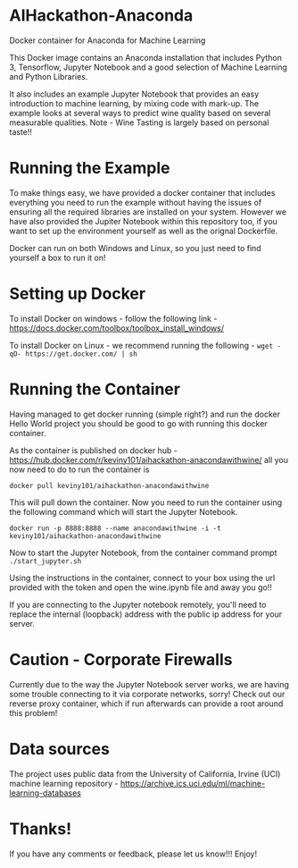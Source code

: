 # AIHackathon-Anaconda
Docker container for Anaconda for Machine Learning

This Docker image contains an Anaconda installation that includes Python 3, Tensorflow, Jupyter Notebook and a good selection of Machine Learning and Python Libraries.

It also includes an example Jupyter Notebook that provides an easy introduction to machine learning, by mixing code with mark-up. The example looks at several ways to predict wine quality based on several measurable qualities. Note - Wine Tasting is largely based on personal taste!! 

# Running the Example

To make things easy, we have provided a docker container that includes everything you need to run the example without having the issues of ensuring all the required libraries are installed on your system. However we have also provided the Jupiter Notebook within this repository too, if you want to set up the environment yourself as well as the orignal Dockerfile. 

Docker can run on both Windows and Linux, so you just need to find yourself a box to run it on!

# Setting up Docker

To install Docker on windows - follow the following link - https://docs.docker.com/toolbox/toolbox_install_windows/

To install Docker on Linux - we recommend running the following - `wget -qO- https://get.docker.com/ | sh`

# Running the Container

Having managed to get docker running (simple right?) and run the docker Hello World project you should be good to go with running this docker container.

As the container is published on docker hub - https://hub.docker.com/r/keviny101/aihackathon-anacondawithwine/ all you now need to do to run the container is 

`docker pull keviny101/aihackathon-anacondawithwine`

This will pull down the container. Now you need to run the container using the following command which will start the Jupyter Notebook.

 `docker run -p 8888:8888 --name anacondawithwine -i -t keviny101/aihackathon-anacondawithwine`

Now to start the Jupyter Notebook, from the container command prompt
`./start_jupyter.sh`

Using the instructions in the container, connect to your box using the url provided with the token and open the wine.ipynb file and away you go!!

If you are connecting to the Jupyter notebook remotely, you'll need to replace the internal (loopback) address with the public ip address for your server.

# Caution - Corporate Firewalls

Currently due to the way the Jupyter Notebook server works, we are having some trouble connecting to it via corporate networks, sorry! Check out our reverse proxy container, which if run afterwards can provide a root around this problem!

# Data sources

The project uses public data from the University of California, Irvine (UCI) machine learning repository - https://archive.ics.uci.edu/ml/machine-learning-databases

# Thanks!

If you have any comments or feedback, please let us know!!! Enjoy!
